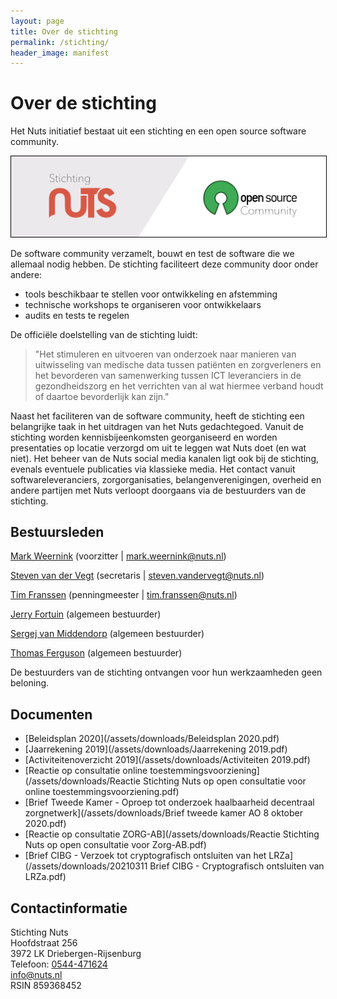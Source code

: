 ```yaml
---
layout: page
title: Over de stichting
permalink: /stichting/
header_image: manifest
---
```


# Over de stichting

Het Nuts initiatief bestaat uit een stichting en een open source software community.

<img class="inline-image" src="/assets/images/stichting-open-source.png" alt="Stichting-open-source" title="Stichting-open-source-community" style="border:1px solid black"/>

De software community verzamelt, bouwt en test de software die we allemaal nodig hebben. De stichting faciliteert deze community door onder andere:
- tools beschikbaar te stellen voor ontwikkeling en afstemming
- technische workshops te organiseren voor ontwikkelaars
- audits en tests te regelen

De officiële doelstelling van de stichting luidt:
> "Het stimuleren en uitvoeren van onderzoek naar manieren van uitwisseling van medische data tussen patiënten en zorgverleners en het bevorderen van samenwerking tussen ICT leveranciers in de gezondheidszorg en het verrichten van al wat hiermee verband houdt of daartoe bevorderlijk kan zijn."

Naast het faciliteren van de software community, heeft de stichting een belangrijke taak in het uitdragen van het Nuts gedachtegoed. Vanuit de stichting worden kennisbijeenkomsten georganiseerd en worden presentaties op locatie verzorgd om uit te leggen wat Nuts doet (en wat niet). Het beheer van de Nuts social media kanalen ligt ook bij de stichting, evenals eventuele publicaties via klassieke media. Het contact vanuit softwareleveranciers, zorgorganisaties, belangenverenigingen, overheid en andere partijen met Nuts verloopt doorgaans via de bestuurders van de stichting.  

## Bestuursleden

<a href="https://www.linkedin.com/in/mark-weernink-4b3a5214/">Mark Weernink</a> (voorzitter \| [mark.weernink@nuts.nl](mailto:mark.weernink@nuts.nl))

<a href="https://www.linkedin.com/in/steven-van-der-vegt-15a28118/">Steven van der Vegt</a> (secretaris \| [steven.vandervegt@nuts.nl](mailto:steven.vandervegt@nuts.nl))

<a href="https://www.linkedin.com/in/tim-franssen-0b9b9aa/">Tim Franssen</a> (penningmeester \| [tim.franssen@nuts.nl](mailto:tim.franssen@nuts.nl))

<a href="https://www.linkedin.com/in/jerryfortuin/">Jerry Fortuin</a> (algemeen bestuurder)

<a href="https://www.linkedin.com/in/sergejvanmiddendorp/">Sergej van Middendorp</a> (algemeen bestuurder)

<a href="https://www.linkedin.com/in/thferguson/">Thomas Ferguson</a> (algemeen bestuurder)

De bestuurders van de stichting ontvangen voor hun werkzaamheden geen beloning.

## Documenten

* [Beleidsplan 2020](/assets/downloads/Beleidsplan 2020.pdf)
* [Jaarrekening 2019](/assets/downloads/Jaarrekening 2019.pdf)
* [Activiteitenoverzicht 2019](/assets/downloads/Activiteiten 2019.pdf)
* [Reactie op consultatie online toestemmingsvoorziening](/assets/downloads/Reactie Stichting Nuts op open consultatie voor online toestemmingsvoorziening.pdf)
* [Brief Tweede Kamer - Oproep tot onderzoek haalbaarheid decentraal zorgnetwerk](/assets/downloads/Brief tweede kamer AO 8 oktober 2020.pdf)
* [Reactie op consultatie ZORG-AB](/assets/downloads/Reactie Stichting Nuts op open consultatie voor Zorg-AB.pdf)
* [Brief CIBG - Verzoek tot cryptografisch ontsluiten van het LRZa](/assets/downloads/20210311 Brief CIBG - Cryptografisch ontsluiten van LRZa.pdf)

## Contactinformatie

Stichting Nuts<br/>
Hoofdstraat 256<br/>
3972 LK Driebergen-Rijsenburg<br/>
Telefoon: [0544-471624](tel:0544-471624)<br/>
[info@nuts.nl](mailto:info@nuts.nl)<br/>
RSIN 859368452
